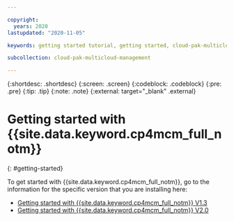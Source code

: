 ```yaml
---

copyright:
  years: 2020
lastupdated: "2020-11-05"

keywords: getting started tutorial, getting started, cloud-pak-multicloud_management

subcollection: cloud-pak-multicloud-management

---
```


{:shortdesc: .shortdesc}
{:screen: .screen}
{:codeblock: .codeblock}
{:pre: .pre}
{:tip: .tip}
{:note: .note}
{:external: target="_blank" .external}

# Getting started with {{site.data.keyword.cp4mcm_full_notm}} 
{: #getting-started}

To get started with {{site.data.keyword.cp4mcm_full_notm}}, go to the information for the specific version that you are installing here:
- [Getting started with {{site.data.keyword.cp4mcm_full_notm}} V1.3](https://cloud.ibm.com/docs/cloud-pak-multicloud-management?topic=cloud-pak-multicloud-management-getting-started-13)
- [Getting started with {{site.data.keyword.cp4mcm_full_notm}} V2.0](https://cloud.ibm.com/docs/cloud-pak-multicloud-management?topic=cloud-pak-multicloud-management-getting-started-20)
